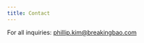 ```yaml
---
title: Contact
---
```


For all inquiries: [phillip.kim@breakingbao.com](mailto:phillip.kim@breakingbao.com)

